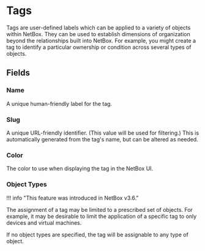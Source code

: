 # Tags

Tags are user-defined labels which can be applied to a variety of objects within NetBox. They can be used to establish dimensions of organization beyond the relationships built into NetBox. For example, you might create a tag to identify a particular ownership or condition across several types of objects.

## Fields

### Name

A unique human-friendly label for the tag.

### Slug

A unique URL-friendly identifier. (This value will be used for filtering.) This is automatically generated from the tag's name, but can be altered as needed.

### Color

The color to use when displaying the tag in the NetBox UI.

### Object Types

!!! info "This feature was introduced in NetBox v3.6."

The assignment of a tag may be limited to a prescribed set of objects. For example, it may be desirable to limit the application of a specific tag to only devices and virtual machines.

If no object types are specified, the tag will be assignable to any type of object.
